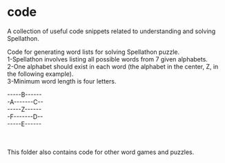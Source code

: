 # code
A collection of useful code snippets related to understanding and solving Spellathon.

Code for generating word lists for solving Spellathon puzzle.
<br>1-Spellathon involves listing all possible words from 7 given alphabets. 
<br>2-One alphabet should exist in each word (the alphabet in the center, Z, in the following example).
<br>3-Minimum word length is four letters.

-----B------<br>
-A-------C--<br>
-----Z------<br>
-F-------D--<br>
-----E------<br>

<br><br>
This folder also contains code for other word games and puzzles.
